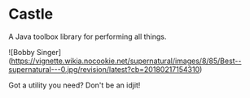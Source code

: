 # Castle
A Java toolbox library for performing all things.

![Bobby Singer] (https://vignette.wikia.nocookie.net/supernatural/images/8/85/Best--supernatural---0.jpg/revision/latest?cb=20180217154310)

Got a utility you need? Don't be an idjit!
